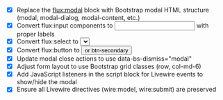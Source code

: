 -   [x] Replace the <flux:modal> block with Bootstrap modal HTML structure (modal, modal-dialog, modal-content, etc.)
-   [x] Convert flux:input components to <input class="form-control"> with proper labels
-   [x] Convert flux:select to <select class="form-select">
-   [x] Convert flux:button to <button class="btn btn-primary"> or btn-secondary
-   [x] Update modal close actions to use data-bs-dismiss="modal"
-   [x] Adjust form layout to use Bootstrap grid classes (row, col-md-6)
-   [x] Add JavaScript listeners in the script block for Livewire events to show/hide the modal
-   [x] Ensure all Livewire directives (wire:model, wire:submit) are preserved

